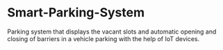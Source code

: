 # Smart-Parking-System
Parking system that displays the vacant slots and automatic opening and closing of barriers in a vehicle parking with the help of IoT devices.
